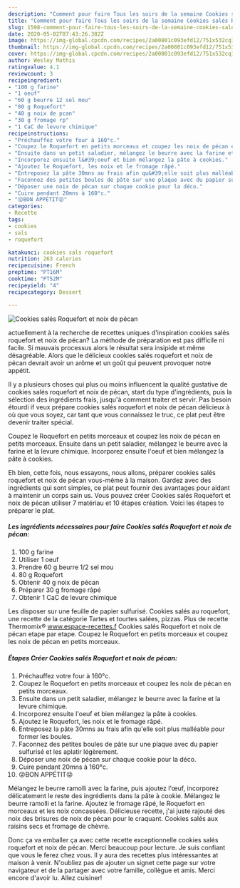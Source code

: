 ```yaml
---
description: "Comment pour faire Tous les soirs de la semaine Cookies salés Roquefort et noix de pécan"
title: "Comment pour faire Tous les soirs de la semaine Cookies salés Roquefort et noix de pécan"
slug: 1598-comment-pour-faire-tous-les-soirs-de-la-semaine-cookies-sales-roquefort-et-noix-de-pecan
date: 2020-05-02T07:43:26.382Z
image: https://img-global.cpcdn.com/recipes/2a00801c093efd12/751x532cq70/cookies-sales-roquefort-et-noix-de-pecan-photo-principale-de-la-recette.jpg
thumbnail: https://img-global.cpcdn.com/recipes/2a00801c093efd12/751x532cq70/cookies-sales-roquefort-et-noix-de-pecan-photo-principale-de-la-recette.jpg
cover: https://img-global.cpcdn.com/recipes/2a00801c093efd12/751x532cq70/cookies-sales-roquefort-et-noix-de-pecan-photo-principale-de-la-recette.jpg
author: Wesley Mathis
ratingvalue: 4.1
reviewcount: 3
recipeingredient:
- "100 g farine"
- "1 oeuf"
- "60 g beurre 12 sel mou"
- "80 g Roquefort"
- "40 g noix de pcan"
- "30 g fromage rp"
- "1 CaC de levure chimique"
recipeinstructions:
- "Préchauffez votre four à 160°c."
- "Coupez le Roquefort en petits morceaux et coupez les noix de pécan en petits morceaux."
- "Ensuite dans un petit saladier, mélangez le beurre avec la farine et la levure chimique."
- "Incorporez ensuite l&#39;oeuf et bien mélangez la pâte à cookies."
- "Ajoutez le Roquefort, les noix et le fromage râpé."
- "Entreposez la pâte 30mns au frais afin qu&#39;elle soit plus malléable pour former les boules."
- "Faconnez des petites boules de pâte sur une plaque avec du papier sulfurisé et les aplatir légèrement."
- "Déposer une noix de pécan sur chaque cookie pour la déco."
- "Cuire pendant 20mns à 160°c."
- "😜BON APPÉTIT😜"
categories:
- Recette
tags:
- cookies
- sals
- roquefort

katakunci: cookies sals roquefort 
nutrition: 263 calories
recipecuisine: French
preptime: "PT16M"
cooktime: "PT52M"
recipeyield: "4"
recipecategory: Dessert

---
```



![Cookies salés Roquefort et noix de pécan](https://img-global.cpcdn.com/recipes/2a00801c093efd12/751x532cq70/cookies-sales-roquefort-et-noix-de-pecan-photo-principale-de-la-recette.jpg)

actuellement à la recherche de recettes uniques d'inspiration cookies salés roquefort et noix de pécan? La méthode de préparation est pas difficile ni facile. Si mauvais processus alors le résultat sera insipide et même désagréable. Alors que le délicieux cookies salés roquefort et noix de pécan devrait avoir un arôme et un goût qui peuvent provoquer notre appétit.

Il y a plusieurs choses qui plus ou moins influencent la qualité gustative de cookies salés roquefort et noix de pécan, start du type d'ingrédients, puis la sélection des ingrédients frais, jusqu'à comment traiter et servir. Pas besoin étourdi if veux prépare cookies salés roquefort et noix de pécan délicieux à où que vous soyez, car tant que vous connaissez le truc, ce plat peut être devenir traiter spécial.

Coupez le Roquefort en petits morceaux et coupez les noix de pécan en petits morceaux. Ensuite dans un petit saladier, mélangez le beurre avec la farine et la levure chimique. Incorporez ensuite l&#39;oeuf et bien mélangez la pâte à cookies.


Eh bien, cette fois, nous essayons, nous allons, préparer cookies salés roquefort et noix de pécan vous-même à la maison. Gardez avec des ingrédients qui sont simples, ce plat peut fournir des avantages pour aidant à maintenir un corps sain us. Vous pouvez créer Cookies salés Roquefort et noix de pécan utiliser 7 matériau et 10 étapes création. Voici les étapes to préparer le plat.

<!--inarticleads1-->

##### Les ingrédients nécessaires pour faire Cookies salés Roquefort et noix de pécan:

1.  100 g farine
1. Utiliser 1 oeuf
1. Prendre 60 g beurre 1/2 sel mou
1.  80 g Roquefort
1. Obtenir 40 g noix de pécan
1. Préparer 30 g fromage râpé
1. Obtenir 1 CaC de levure chimique


Les disposer sur une feuille de papier sulfurisé. Cookies salés au roquefort, une recette de la catégorie Tartes et tourtes salées, pizzas. Plus de recette Thermomix® www.espace-recettes.f Cookies salés Roquefort et noix de pécan etape par etape. Coupez le Roquefort en petits morceaux et coupez les noix de pécan en petits morceaux. 

<!--inarticleads2-->

##### Étapes Créer Cookies salés Roquefort et noix de pécan:

1. Préchauffez votre four à 160°c.
1. Coupez le Roquefort en petits morceaux et coupez les noix de pécan en petits morceaux.
1. Ensuite dans un petit saladier, mélangez le beurre avec la farine et la levure chimique.
1. Incorporez ensuite l&#39;oeuf et bien mélangez la pâte à cookies.
1. Ajoutez le Roquefort, les noix et le fromage râpé.
1. Entreposez la pâte 30mns au frais afin qu&#39;elle soit plus malléable pour former les boules.
1. Faconnez des petites boules de pâte sur une plaque avec du papier sulfurisé et les aplatir légèrement.
1. Déposer une noix de pécan sur chaque cookie pour la déco.
1. Cuire pendant 20mns à 160°c.
1. 😜BON APPÉTIT😜


Mélangez le beurre ramolli avec la farine, puis ajoutez l&#39;œuf, incorporez délicatement le reste des ingrédients dans la pâte à cookie. Mélangez le beurre ramolli et la farine. Ajoutez le fromage râpé, le Roquefort en morceaux et les noix concassées. Délicieuse recette, j&#39;ai juste rajouté des noix des brisures de noix de pécan pour le craquant. Cookies salés aux raisins secs et fromage de chèvre. 


Donc ça va emballer ça avec cette recette exceptionnelle cookies salés roquefort et noix de pécan. Merci beaucoup pour lecture. Je suis confiant que vous le ferez chez vous. Il y aura des recettes plus  intéressantes at maison à venir. N'oubliez pas de ajouter un signet cette page sur votre navigateur et de la partager avec votre famille, collègue et amis. Merci encore d'avoir lu. Allez cuisiner!
